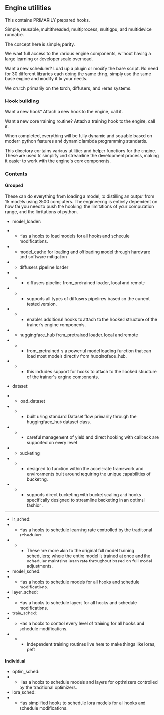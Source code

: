 ## Engine utilities

This contains PRIMARILY prepared hooks.

Simple, reusable, multithreaded, multiprocess, multigpu, and multidevice runnable.

The concept here is simple; parity.

We want full access to the various engine components, without having a large learning or developer scale overhead.

Want a new scheduler? Load up a plugin or modify the base script.
No need for 30 different libraries each doing the same thing, simply use the same base engine and modify it to your needs.

We crutch primarily on the torch, diffusers, and keras systems.


### Hook building
Want a new hook? Attach a new hook to the engine, call it.

Want a new core training routine? Attach a training hook to the engine, call it.  

When completed, everything will be fully dynamic and scalable based on modern python features and dynamic lambda programming standards.

This directory contains various utilities and helper functions for the engine. These are used to simplify and streamline the development process, making it easier to work with the engine's core components.

### Contents


#### Grouped
These can do everything from loading a model, to distilling an output from 15 models using 3500 computers.
The engineering is entirely dependent on how far you need to push the hooking, the limitations of your computation range, and the limitations of python.


* model_loader:
* * Has a hooks to load models for all hooks and schedule modifications.
* * model_cache for loading and offloading model through hardware and software mitigation
* * diffusers pipeline loader
* * * diffusers pipeline from_pretrained loader, local and remote
* * * supports all types of diffusers pipelines based on the current tested version.
* * * enables additional hooks to attach to the hooked structure of the trainer's engine components.
* * huggingface_hub from_pretrained loader, local and remote
* * * from_pretrained is a powerful model loading function that can load most models directly from huggingface_hub.
* * * this includes support for hooks to attach to the hooked structure of the trainer's engine components.

* dataset:
* * load_dataset
* * * built using standard Dataset flow primarily through the huggingface_hub dataset class.
* * * careful management of yield and direct hooking with callback are supported on every level
* * bucketing
* * * designed to function within the accelerate framework and environments built around requiring the unique capabilities of bucketing.
* * * supports direct bucketing with bucket scaling and hooks specifically designed to streamline bucketing in an optimal fashion.
* * * 


* lr_sched:
* * Has a hooks to schedule learning rate controlled by the traditional schedulers.
* * * These are more akin to the original full model training schedulers; where the entire model is trained at once and the scheduler maintains learn rate throughout based on full model adjustments.
* model_sched:
* * Has a hooks to schedule models for all hooks and schedule modifications.
* layer_sched:
* * Has a hooks to schedule layers for all hooks and schedule modifications.
* train_sched:
* * Has a hooks to control every level of training for all hooks and schedule modifications.
* * * Independent training routines live here to make things like loras, peft

#### Individual
* optim_sched:
* * Has a hooks to schedule models and layers for optimizers controlled by the traditional optimizers.
* lora_sched:
* * Has simplified hooks to schedule lora models for all hooks and schedule modifications.